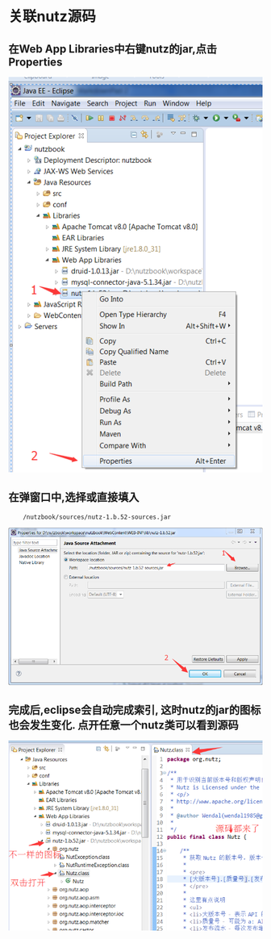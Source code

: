 # 关联nutz源码

## 在Web App Libraries中右键nutz的jar,点击Properties

![关联截图](images/link_source_1.png)

## 在弹窗口中,选择或直接填入

```
	/nutzbook/sources/nutz-1.b.52-sources.jar
```

![弹出窗口的截图](images/link_source_2.png)

## 完成后,eclipse会自动完成索引, 这时nutz的jar的图标也会发生变化. 点开任意一个nutz类可以看到源码

![源码查看](images/link_source_3.png)